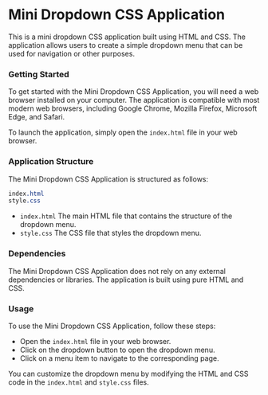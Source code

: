 # Mini Dropdown CSS Application
This is a mini dropdown CSS application built using HTML and CSS. The application allows users to create a simple dropdown menu that can be used for navigation or other purposes.

### Getting Started
To get started with the Mini Dropdown CSS Application, you will need a web browser installed on your computer. The application is compatible with most modern web browsers, including Google Chrome, Mozilla Firefox, Microsoft Edge, and Safari.

To launch the application, simply open the `index.html` file in your web browser.

### Application Structure
The Mini Dropdown CSS Application is structured as follows:

```css
index.html
style.css
```
* `index.html` The main HTML file that contains the structure of the dropdown menu.
* `style.css` The CSS file that styles the dropdown menu.

### Dependencies
The Mini Dropdown CSS Application does not rely on any external dependencies or libraries. The application is built using pure HTML and CSS.

### Usage
To use the Mini Dropdown CSS Application, follow these steps:

* Open the `index.html` file in your web browser.
* Click on the dropdown button to open the dropdown menu.
* Click on a menu item to navigate to the corresponding page.

You can customize the dropdown menu by modifying the HTML and CSS code in the `index.html` and `style.css` files.

